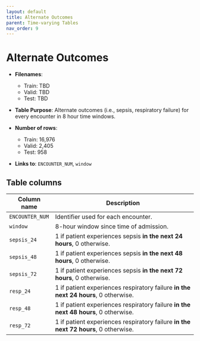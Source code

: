 ```yaml
---
layout: default
title: Alternate Outcomes
parent: Time-varying Tables
nav_order: 9
---
```


# Alternate Outcomes

- **Filenames**: 
    -	Train: TBD
    -	Valid: TBD
    -	Test: TBD

- **Table Purpose**: Alternate outcomes (i.e., sepsis, respiratory failure) for every encounter in 8 hour time windows.

- **Number of rows**: 
    - Train: 16,976
    -	Valid: 2,405
    -	Test: 958

- **Links to**: `ENCOUNTER_NUM`, `window`
 
## Table columns
 
| Column name |  Description |
| ----------- | ------------ |
| `ENCOUNTER_NUM` | Identifier used for each encounter. |
| `window` | 8-hour window since time of admission. |
| `sepsis_24` | 1 if patient experiences sepsis **in the next 24 hours**, 0 otherwise. |
| `sepsis_48` | 1 if patient experiences sepsis **in the next 48 hours**, 0 otherwise.  |
| `sepsis_72` | 1 if patient experiences sepsis **in the next 72 hours**, 0 otherwise.  |
| `resp_24` |  1 if patient experiences respiratory failure **in the next 24 hours**, 0 otherwise.  | 
| `resp_48` | 1 if patient experiences respiratory failure **in the next 48 hours**, 0 otherwise.   |
| `resp_72` | 1 if patient experiences respiratory failure **in the next 72 hours**, 0 otherwise.  | 
